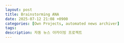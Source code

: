 ```yaml
---
layout: post
title: Brainstorming ANA
date: 2025-07-12 21:08 +0900
categories: [Own Projects, automated news archiver]
tags:
description: 자동 뉴스 아카이빙 프로젝트
---
```


# 

